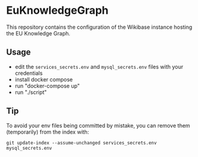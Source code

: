 # EuKnowledgeGraph

This repository contains the configuration of the Wikibase instance hosting the EU Knowledge Graph.

## Usage

- edit the `services_secrets.env` and `mysql_secrets.env` files with your credentials
- install docker compose
- run "docker-compose up"
- run "./script"

## Tip

To avoid your env files being committed by mistake, you can remove them (temporarily) from the index with:

`git update-index --assume-unchanged services_secrets.env mysql_secrets.env`
